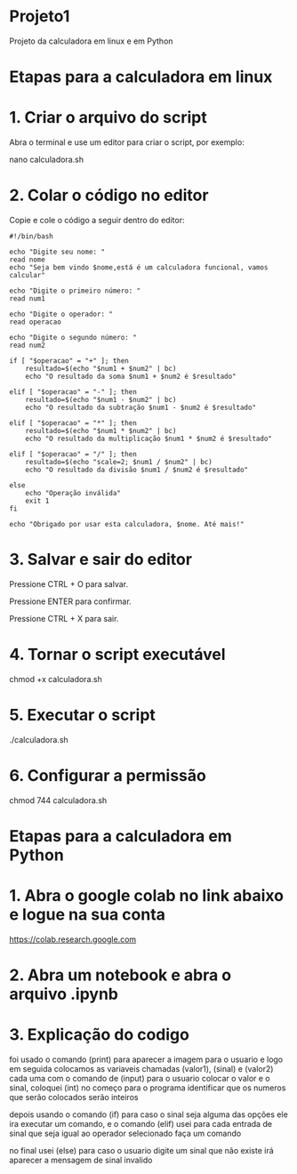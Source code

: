 # Projeto1
Projeto da calculadora em linux e em Python

# Etapas para a calculadora em linux 
# 1. Criar o arquivo do script

Abra o terminal e use um editor para criar o script, por exemplo:

nano calculadora.sh

# 2. Colar o código no editor

Copie e cole o código a seguir dentro do editor:

	#!/bin/bash

	echo "Digite seu nome: "
	read nome
	echo "Seja bem vindo $nome,está é um calculadora funcional, vamos calcular"

	echo "Digite o primeiro número: "
	read num1

	echo "Digite o operador: "
	read operacao

	echo "Digite o segundo número: "
	read num2

	if [ "$operacao" = "+" ]; then
		resultado=$(echo "$num1 + $num2" | bc)
  		echo "O resultado da soma $num1 + $num2 é $resultado"
 
	elif [ "$operacao" = "-" ]; then
		resultado=$(echo "$num1 - $num2" | bc)
		echo "O resultado da subtração $num1 - $num2 é $resultado"
 
	elif [ "$operacao" = "*" ]; then 
		resultado=$(echo "$num1 * $num2" | bc)
  		echo "O resultado da multiplicação $num1 * $num2 é $resultado"
    
	elif [ "$operacao" = "/" ]; then
 		resultado=$(echo "scale=2; $num1 / $num2" | bc)
   		echo "O resultado da divisão $num1 / $num2 é $resultado"
    
	else
    	echo "Operação inválida"
    	exit 1
	fi

	echo "Obrigado por usar esta calculadora, $nome. Até mais!"

# 3. Salvar e sair do editor

Pressione CTRL + O para salvar.

Pressione ENTER para confirmar.

Pressione CTRL + X para sair.

# 4. Tornar o script executável

chmod +x calculadora.sh

# 5. Executar o script

./calculadora.sh

# 6. Configurar a permissão 

chmod 744 calculadora.sh

# Etapas para a calculadora em Python

# 1. Abra o google colab no link abaixo e logue na sua conta

https://colab.research.google.com

# 2. Abra um notebook e abra o arquivo .ipynb

# 3. Explicação do codigo

foi usado o comando (print) para aparecer a imagem para o usuario e logo em seguida colocamos as variaveis chamadas (valor1), (sinal) e (valor2) cada uma com o comando de (input) para o usuario colocar o valor e o sinal, coloquei (int) no começo para o programa identificar que os numeros que serão colocados serão inteiros

depois usando o comando (if) para caso o sinal seja alguma das opções ele ira executar um comando, e o comando (elif) usei para cada entrada de sinal que seja igual ao operador selecionado faça um comando

no final usei (else) para caso o usuario digite um sinal que não existe irá aparecer a mensagem de sinal invalido 